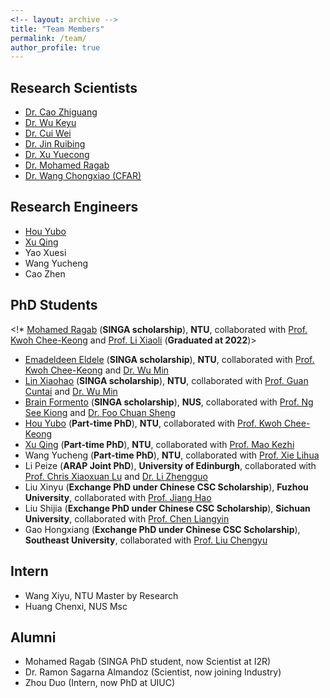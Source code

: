 ```yaml
---
<!-- layout: archive -->
title: "Team Members"
permalink: /team/
author_profile: true
---
```

## Research Scientists
* [Dr. Cao Zhiguang](https://zhiguangcaosg.github.io/)
* [Dr. Wu Keyu](https://scholar.google.com/citations?user=GpvNLrQAAAAJ&hl=en)
* [Dr. Cui Wei](https://scholar.google.com.sg/citations?user=3yL9qTsAAAAJ&hl=zh-CN)
* [Dr. Jin Ruibing](https://scholar.google.com/citations?user=iqloFEEAAAAJ&hl=en)
* [Dr. Xu Yuecong](https://xuyu0010.github.io/)
* [Dr. Mohamed Ragab](https://mohamedragab.owlstown.net/)
* [Dr. Wang Chongxiao (CFAR)](https://www.researchgate.net/scientific-contributions/Chong-Xiao-Wang-2135516809)

## Research Engineers
* [Hou Yubo](https://scholar.google.com/citations?user=MWxU3jEAAAAJ&hl=en)
* [Xu Qing](https://scholar.google.com/citations?user=SlX-ghoAAAAJ&hl=en)
* Yao Xuesi
* Wang Yucheng
* Cao Zhen

## PhD Students
<!* [Mohamed Ragab](https://mohamedragab.owlstown.net/) (**SINGA scholarship**), **NTU**, collaborated with [Prof. Kwoh Chee-Keong](https://personal.ntu.edu.sg/asckkwoh/) and [Prof. Li Xiaoli](https://personal.ntu.edu.sg/xlli/) (**Graduated at 2022**)>
* [Emadeldeen Eldele]([https://mohamedragab.owlstown.net/](https://emadeldeen24.github.io/)) (**SINGA scholarship**), **NTU**, collaborated with [Prof. Kwoh Chee-Keong](https://personal.ntu.edu.sg/asckkwoh/) and [Dr. Wu Min](https://sites.google.com/site/wumincf/)
* [Lin Xiaohao](https://www.linkedin.com/in/xiaohao-lin/?originalSubdomain=sg) (**SINGA scholarship**), **NTU**, collaborated with [Prof. Guan Cuntai](https://personal.ntu.edu.sg/ctguan/) and [Dr. Wu Min](https://sites.google.com/site/wumincf/)
* [Brain Formento](http://brianformento.com/) (**SINGA scholarship**), **NUS**, collaborated with [Prof. Ng See Kiong](https://www.comp.nus.edu.sg/~ngsk/) and [Dr. Foo Chuan Sheng](https://scholar.google.com/citations?user=AgbeqGkAAAAJ&hl=en)
* [Hou Yubo](https://scholar.google.com/citations?user=MWxU3jEAAAAJ&hl=en) (**Part-time PhD**), **NTU**, collaborated with [Prof. Kwoh Chee-Keong](https://personal.ntu.edu.sg/asckkwoh/) 
* [Xu Qing](https://scholar.google.com/citations?user=SlX-ghoAAAAJ&hl=en) (**Part-time PhD**), **NTU**, collaborated with [Prof. Mao Kezhi](https://scholar.google.com/citations?user=jCsRJXUAAAAJ&hl=en)
* Wang Yucheng (**Part-time PhD**), **NTU**, collaborated with [Prof. Xie Lihua](https://personal.ntu.edu.sg/elhxie/)
* Li Peize (**ARAP Joint PhD**), **University of Edinburgh**, collaborated with [Prof. Chris Xiaoxuan Lu](https://christopherlu.github.io/) and [Dr. Li Zhengguo](https://scholar.google.com.sg/citations?user=LiUX7WQAAAAJ&hl=en)
* Liu Xinyu (**Exchange PhD under Chinese CSC Scholarship**), **Fuzhou University**, collaborated with [Prof. Jiang Hao](https://scholar.google.com.sg/citations?user=LkvoER0AAAAJ&hl=zh-CN)
* Liu Shijia (**Exchange PhD under Chinese CSC Scholarship**), **Sichuan University**, collaborated with [Prof. Chen Liangyin](http://faculty.scu.edu.cn/chenliangyin/zh_CN/index.htm)
* Gao Hongxiang (**Exchange PhD under Chinese CSC Scholarship**), **Southeast University**, collaborated with [Prof. Liu Chengyu](https://scholar.google.co.uk/citations?user=9vfBticAAAAJ&hl=en)

## Intern
* Wang Xiyu, NTU Master by Research
* Huang Chenxi, NUS Msc

## Alumni
* Mohamed Ragab (SINGA PhD student, now Scientist at I2R)
* Dr. Ramon Sagarna Almandoz (Scientist, now joining Industry)
* Zhou Duo (Intern, now PhD at UIUC)
